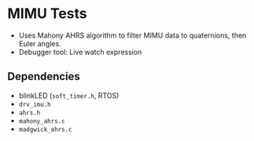 # MIMU Tests

-   Uses Mahony AHRS algorithm to filter MIMU data to quaternions, then Euler angles.
-   Debugger tool: Live watch expression

## Dependencies

-   blinkLED (`soft_timer.h`, RTOS)
-   `drv_imu.h`
-   `ahrs.h`
-   `mahony_ahrs.c`
-   `madgwick_ahrs.c`
